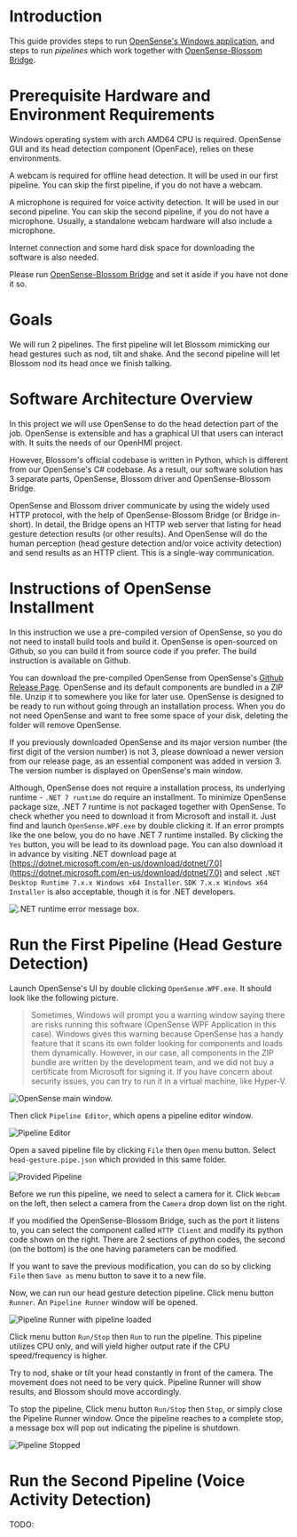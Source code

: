 # Introduction

This guide provides steps to run [OpenSense's Windows application](https://github.com/intelligent-human-perception-laboratory/OpenSense/releases), and steps to run *pipelines* which work together with [OpenSense-Blossom Bridge](../Robot%20Server%20Codebase/README.md).

# Prerequisite Hardware and Environment Requirements

Windows operating system with arch AMD64 CPU is required.
OpenSense GUI and its head detection component (OpenFace), relies on these environments.

A webcam is required for offline head detection.
It will be used in our first pipeline.
You can skip the first pipeline, if you do not have a webcam.

A microphone is required for voice activity detection.
It will be used in our second pipeline.
You can skip the second pipeline, if you do not have a microphone.
Usually, a standalone webcam hardware will also include a microphone.

Internet connection and some hard disk space for downloading the software is also needed.

Please run [OpenSense-Blossom Bridge](../Robot%20Server%20Codebase/README.md) and set it aside if you have not done it so.

# Goals

We will run 2 pipelines.
The first pipeline will let Blossom mimicking our head gestures such as nod, tilt and shake.
And the second pipeline will let Blossom nod its head once we finish talking.

# Software Architecture Overview

In this project we will use OpenSense to do the head detection part of the job. OpenSense is extensible and has a graphical UI that users can interact with.
It suits the needs of our OpenHMI project.

However, Blossom's official codebase is written in Python, which is different from our OpenSense's C# codebase. As a result, our software solution has 3 separate parts, OpenSense, Blossom driver and OpenSense-Blossom Bridge.

OpenSense and Blossom driver communicate by using the widely used HTTP protocol, with the help of OpenSense-Blossom Bridge (or Bridge in-short).
In detail, the Bridge opens an HTTP web server that listing for head gesture detection results (or other results). And OpenSense will do the human perception (head gesture detection and/or voice activity detection) and send results as an HTTP client. This is a single-way communication.

# Instructions of OpenSense Installment

In this instruction we use a pre-compiled version of OpenSense, so you do not need to install build tools and build it. OpenSense is open-sourced on Github, so you can build it from source code if you prefer. The build instruction is available on Github.

You can download the pre-compiled OpenSense from OpenSense's [Github Release Page](https://github.com/intelligent-human-perception-laboratory/OpenSense/releases). OpenSense and its default components are bundled in a ZIP file. Unzip it to somewhere you like for later use. OpenSense is designed to be ready to run without going through an installation process. When you do not need OpenSense and want to free some space of your disk, deleting the folder will remove OpenSense.

If you previously downloaded OpenSense and its major version number (the first digit of the version number) is not 3, please download a newer version from our release page, as an essential component was added in version 3. The version number is displayed on OpenSense's main window.

Although, OpenSense does not require a installation process, its underlying runtime - `.NET 7 runtime` do require an installment. To minimize OpenSense package size, .NET 7 runtime is not packaged together with OpenSense. To check whether you need to download it from Microsoft and install it. Just find and launch `OpenSense.WPF.exe` by double clicking it. If an error prompts like the one below, you do no have .NET 7 runtime installed. By clicking the `Yes` button, you will be lead to its download page. You can also download it in advance by visiting .NET download page at [https://dotnet.microsoft.com/en-us/download/dotnet/7.0](https://dotnet.microsoft.com/en-us/download/dotnet/7.0) and select `.NET Desktop Runtime 7.x.x Windows x64 Installer`. `SDK 7.x.x Windows x64 Installer` is also acceptable, though it is for .NET developers.

![.NET runtime error message box.](images/runtime-not-installed-240px.png)

# Run the First Pipeline (Head Gesture Detection)

Launch OpenSense's UI by double clicking `OpenSense.WPF.exe`. It should look like the following picture.

> Sometimes, Windows will prompt you a warning window saying there are risks running this software (OpenSense WPF Application in this case). Windows gives this warning because OpenSense has a handy feature that it scans its own folder looking for components and loads them dynamically. However, in our case, all components in the ZIP bundle are written by the development team, and we did not buy a certificate from Microsoft for signing it. If you have concern about security issues, you can try to run it in a virtual machine, like Hyper-V.

![OpenSense main window.](images/main-window-360px.png)

Then click `Pipeline Editor`, which opens a pipeline editor window.

![Pipeline Editor](images/pipeline-editor-360px.png)

Open a saved pipeline file by clicking `File` then `Open` menu button.
Select `head-gesture.pipe.json` which provided in this same folder.

![Provided Pipeline](images/workshop-pipeline1-360px.png)

Before we run this pipeline, we need to select a camera for it.
Click `Webcam` on the left, then select a camera from the `Camera` drop down list on the right.

If you modified the OpenSense-Blossom Bridge, such as the port it listens to, you can select the component called `HTTP Client` and modify its python code shown on the right. There are 2 sections of python codes, the second (on the bottom) is the one having parameters can be modified.

If you want to save the previous modification, you can do so by clicking `File` then `Save as` menu button to save it to a new file.

Now, we can run our head gesture detection pipeline.
Click menu button `Runner`.
An `Pipeline Runner` window will be opened.

![Pipeline Runner with pipeline loaded](images/pipeline-runner-loaded-360px.png)

Click menu button `Run/Stop` then `Run` to run the pipeline.
This pipeline utilizes CPU only, and will yield higher output rate if the CPU speed/frequency is higher.

Try to nod, shake or tilt your head constantly in front of the camera.
The movement does not need to be very quick.
Pipeline Runner will show results, and Blossom should move accordingly.

To stop the pipeline, Click menu button `Run/Stop` then `Stop`, or simply close the Pipeline Runner window.
Once the pipeline reaches to a complete stop, a message box will pop out indicating the pipeline is shutdown.

![Pipeline Stopped](images/pipeline-stopped.png)

# Run the Second Pipeline (Voice Activity Detection)

TODO: